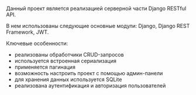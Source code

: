 Данный проект является реализацией серверной части Django RESTful API.

В нем использованы следующие основные модули: Django, Django REST Framework, JWT.

Ключевые особенности:
  - реализованы обработчики CRUD-запросов
  - используется встроенная сериализация
  - применяется пагинация
  - возможность настроить проект с помощью админ-панели
  - для хранения данных используется SQLite
  - реализована аутентификация и авторизация пользователей
    
